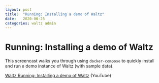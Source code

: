 ```yaml
---
layout: post
title:  "Running: Installing a demo of Waltz"
date:   2020-06-25
categories: waltz admin
---
```


# Running: Installing a demo of Waltz

This screencast walks you through using `docker-compose`
to quickly install and run a demo instance of Waltz 
(with sample data).  

[Waltz Running: Installing a demo of Waltz](https://www.youtube.com/watch?v=FW5kzmHqOso)  (YouTube)